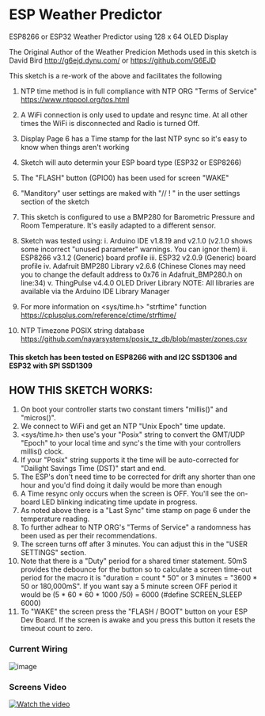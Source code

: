 # ESP Weather Predictor
ESP8266 or ESP32 Weather Predictor using 128 x 64 OLED Display

The Original Author of the Weather Predicion Methods used in this sketch is David Bird  <http://g6ejd.dynu.com/> or <https://github.com/G6EJD>

This sketch is a re-work of the above and facilitates the following
  1.  NTP time method is in full compliance with NTP ORG "Terms of Service" https://www.ntppool.org/tos.html
  2.  A WiFi connection is only used to update and resync time. At all other times the WiFi is disconnected and Radio is turned Off. 
  3.  Display Page 6 has a Time stamp for the last NTP sync so it's easy to know when things aren't working
  4.  Sketch will auto determin your ESP board type (ESP32 or ESP8266)
  5.  The "FLASH" button (GPIO0) has been used for screen "WAKE"
  6.  "Manditory" user settings are maked with "// ! " in the user settings section of the sketch
  7.  This sketch is configured to use a BMP280 for Barometric Pressure and Room Temperature. It's easily adapted to a different sensor.
  8.  Sketch was tested using: 
      i.    Arduino IDE v1.8.19 and v2.1.0              (v2.1.0 shows some incorrect "unused parameter" warnings. You can ignor them)
      ii.   ESP8266 v3.1.2 (Generic) board profile
      iii.  ESP32   v2.0.9 (Generic) board profile
      iv.   Adafruit BMP280 Library v2.6.6              (Chinese Clones may need you to change the default address to 0x76 in Adafruit_BMP280.h on line:34)
      v.    ThingPulse v4.4.0 OLED Driver Library
          NOTE: All libraries are available via the Arduino IDE Library Manager

  9.  For more information on <sys/time.h> "strftime" function https://cplusplus.com/reference/ctime/strftime/
  10. NTP Timezone POSIX string database https://github.com/nayarsystems/posix_tz_db/blob/master/zones.csv 

#### This sketch has been tested on ESP8266 with and I2C SSD1306 and ESP32 with SPI SSD1309
  

## HOW THIS SKETCH WORKS:
  1. On boot your controller starts two constant timers "millis()" and "micros()". 
  2. We connect to WiFi and get an NTP "Unix Epoch" time update.
  3. <sys/time.h> then use's your "Posix" string  to convert the GMT/UDP "Epoch" to your local time and sync's the time with your controllers millis() clock.
  4. If your "Posix" string supports it the time will be auto-corrected for "Dailight Savings Time (DST)" start and end.
  5. The ESP's don't need time to be corrected for drift any shorter than one hour and you'd find doing it daily would be more than enough
  6. A Time resync only occurs when the screen is OFF. You'll see the on-board LED blinking indicating time update in progress.
  7. As noted above there is a "Last Sync" time stamp on page 6 under the temperature reading.
  8. To further adhear to NTP ORG's "Terms of Service" a randomness has been used as per their recommendations.
  9. The screen turns off after 3 minutes. You can adjust this in the "USER SETTINGS" section. 
  10. Note that there is a "Duty" period for a shared timer statement. 50mS provides the debounce for the button so to calculate a screen time-out period for the macro it is "duration = count * 50" or  3 minutes = "3600 * 50 or 180,000mS". If you want say a 5 minute screen OFF period it would be (5 * 60 * 60 * 1000 /50) = 6000 (#define SCREEN_SLEEP 6000)
11. To "WAKE" the screen press the "FLASH / BOOT" button on your ESP Dev Board. If the screen is awake and you press this button it resets the timeout count to zero.


### Current Wiring
![image](https://user-images.githubusercontent.com/20883620/142696805-5ef8fd41-6dc6-4d99-a9a7-12b45632e6bd.png)

### Screens Video
[![Watch the video](https://img.youtube.com/vi/-4ZAevAfWxo/maxresdefault.jpg)](https://youtu.be/-4ZAevAfWxo)
